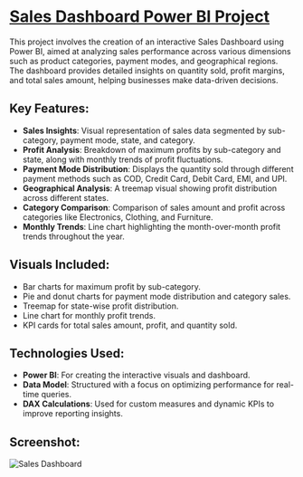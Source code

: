 # <a href="https://app.powerbi.com/view?r=eyJrIjoiNjI0M2FlZDAtNzA5ZS00OWY4LThlNzctYTk5MzJmNmQ5OTg4IiwidCI6IjQ4OGZjOWE4LTU0ZDEtNGJjYS1hYmRiLTUzNmIyNTMxM2ZmZiJ9" target="_blank">Sales Dashboard Power BI Project</a>

This project involves the creation of an interactive Sales Dashboard using Power BI, aimed at analyzing sales performance across various dimensions such as product categories, payment modes, and geographical regions. The dashboard provides detailed insights on quantity sold, profit margins, and total sales amount, helping businesses make data-driven decisions.

## Key Features:
- **Sales Insights**: Visual representation of sales data segmented by sub-category, payment mode, state, and category.
- **Profit Analysis**: Breakdown of maximum profits by sub-category and state, along with monthly trends of profit fluctuations.
- **Payment Mode Distribution**: Displays the quantity sold through different payment methods such as COD, Credit Card, Debit Card, EMI, and UPI.
- **Geographical Analysis**: A treemap visual showing profit distribution across different states.
- **Category Comparison**: Comparison of sales amount and profit across categories like Electronics, Clothing, and Furniture.
- **Monthly Trends**: Line chart highlighting the month-over-month profit trends throughout the year.

## Visuals Included:
- Bar charts for maximum profit by sub-category.
- Pie and donut charts for payment mode distribution and category sales.
- Treemap for state-wise profit distribution.
- Line chart for monthly profit trends.
- KPI cards for total sales amount, profit, and quantity sold.

## Technologies Used:
- **Power BI**: For creating the interactive visuals and dashboard.
- **Data Model**: Structured with a focus on optimizing performance for real-time queries.
- **DAX Calculations**: Used for custom measures and dynamic KPIs to improve reporting insights.

## Screenshot:
![Sales Dashboard](https://github.com/laxmikantmkabra/PowerBI_SalesReport/assets/143458925/5fb2f44a-794a-4597-a514-c0c18b72f023)
